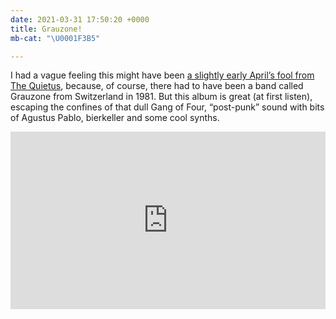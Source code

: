 ```yaml
---
date: 2021-03-31 17:50:20 +0000
title: Grauzone!
mb-cat: "\U0001F3B5"

---
```

I had a vague feeling this might have been [a slightly early April’s fool from The Quietus](https://thequietus.com/articles/29782-grauzone-review), because, of course, there had to have been a band called Grauzone from Switzerland in 1981. But this album is great (at first listen), escaping the confines of that dull Gang of Four, “post-punk” sound with bits of Agustus Pablo, bierkeller and some cool synths.

<div style="padding:56.25% 0 0 0;position:relative;"><iframe src="https://player.vimeo.com/video/80722195?color=2b2b2b&byline=0&portrait=0" style="position:absolute;top:0;left:0;width:100%;height:100%;" frameborder="0" allow="autoplay; fullscreen; picture-in-picture" allowfullscreen></iframe></div>